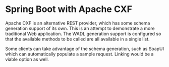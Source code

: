 # Spring Boot with Apache CXF

Apache CXF is an alternative REST provider, which has some schema generation support of its own. This is an attempt to demonstrate a more traditional Web application. The WADL generation support is configured so that the available methods to be called are all available in a single list.

Some clients can take advantage of the schema generation, such as SoapUI which can automatically populate a sample request. Linking would be a viable option as well.
